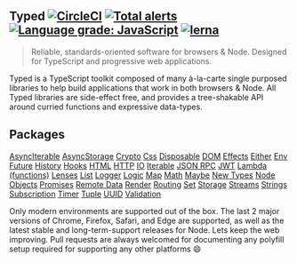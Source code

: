 ## Typed [![CircleCI](https://circleci.com/gh/TylorS/typed-prelude/tree/master.svg?style=svg)](https://circleci.com/gh/TylorS/typed-prelude/tree/master) [![Total alerts](https://img.shields.io/lgtm/alerts/g/TylorS/typed-prelude.svg?logo=lgtm&logoWidth=18)](https://lgtm.com/projects/g/TylorS/typed-prelude/alerts/) [![Language grade: JavaScript](https://img.shields.io/lgtm/grade/javascript/g/TylorS/typed-prelude.svg?logo=lgtm&logoWidth=18)](https://lgtm.com/projects/g/TylorS/typed-prelude/context:javascript) [![lerna](https://img.shields.io/badge/maintained%20with-lerna-cc00ff.svg)](https://lerna.js.org/)

> Reliable, standards-oriented software for browsers & Node. Designed for TypeScript and progressive web applications.

Typed is a TypeScript toolkit composed of many à-la-carte single purposed libraries to help build applications
that work in both browsers & Node. All Typed libraries are side-effect free, and provides a tree-shakable API around  curried functions and expressive data-types.

## Packages

[AsyncIterable](/modules/asynciterable)
[AsyncStorage](/modules/asyncstorage)
[Crypto](/modules/crypto)
[Css](/modules/css)
[Disposable](/modules/disposable)
[DOM](/modules/dom) 
[Effects](/modules/effects)
[Either](/modules/either)
[Env](/modules/env)
[Future](/modules/future)
[History](/modules/history)
[Hooks](/modules/hooks)
[HTML](/modules/html)
[HTTP](/modules/http)
[IO](/modules/io)
[Iterable](/modules/iterable)
[JSON RPC](/modules/json_rpc)
[JWT](/modules/jwt)
[Lambda (functions)](/modules/lambda)
[Lenses](/modules/lenses)
[List](/modules/list)
[Logger](/modules/logger)
[Logic](/modules/logic)
[Map](/modules/map)
[Math](/modules/math)
[Maybe](/modules/maybe)
[New Types](/modules/new_type)
[Node](/modules/node)
[Objects](/modules/objects)
[Promises](/modules/promises)
[Remote Data](/modules/remote_data)
[Render](/modules/render)
[Routing](/modules/routing)
[Set](/modules/set)
[Storage](/modules/storage)
[Streams](/modules/streams)
[Strings](/modules/strings)
[Subscription](/modules/subscription)
[Timer](/modules/timer)
[Tuple](/modules/tuple)
[UUID](/modules/uuid)
[Validation](/modules/validation)

Only modern environments are supported out of the box. The last 2 major versions of Chrome, Firefox, Safari, and 
Edge are supported, as well as the latest stable and long-term-support releases for Node. Lets keep the web improving.
Pull requests are always welcomed for documenting any polyfill setup required for supporting any other platforms :smile:
